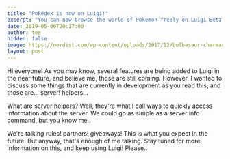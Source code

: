 ```yaml
---
title: "Pokédex is now on Luigi!"
excerpt: "You can now browse the world of Pokemon freely on Luigi Beta."
date: 2019-05-06T20:17:00
author: tee
hidden: false
image: https://nerdist.com/wp-content/uploads/2017/12/bulbasaur-charmander-squirtle-pokemon.jpg
layout: post
---
```


Hi everyone! As you may know, several features are being added to Luigi in the near future,
and believe me, those are still coming. However, I wanted to discuss some things that are
currently in development as you read this, and those are... server! helpers...

What are server helpers? Well, they're what I call ways to quickly access information about the server.
We could go as simple as a server info command, but you know me..

We're talking rules! partners! giveaways! This is what you expect in the future.
But anyway, that's enough of me talking. Stay tuned for more information on this,
and keep using Luigi! Please..